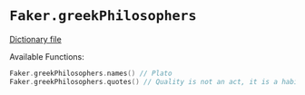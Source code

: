 # `Faker.greekPhilosophers`

[Dictionary file](../src/main/resources/locales/en/greek_philosophers.yml)

Available Functions:  
```kotlin
Faker.greekPhilosophers.names() // Plato
Faker.greekPhilosophers.quotes() // Quality is not an act, it is a habit.

```
